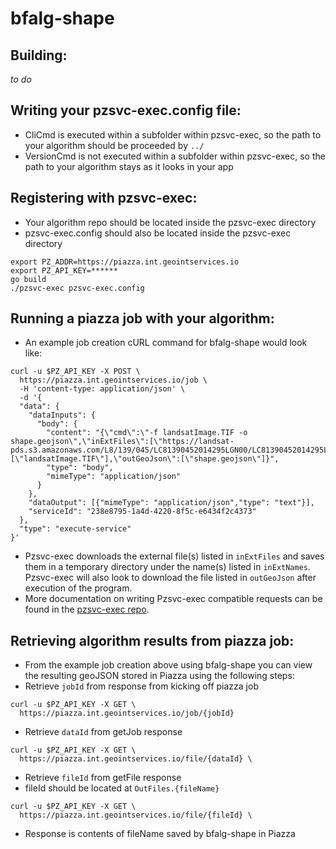 # bfalg-shape

## Building:
_to do_


## Writing your pzsvc-exec.config file:
* CliCmd is executed within a subfolder within pzsvc-exec, so the path to your algorithm should be proceeded by ` ../ `
* VersionCmd is not executed within a subfolder within pzsvc-exec, so the path to your algorithm stays as it looks in your app

## Registering with pzsvc-exec:
* Your algorithm repo should be located inside the pzsvc-exec directory
* pzsvc-exec.config should also be located inside the pzsvc-exec directory
```
export PZ_ADDR=https://piazza.int.geointservices.io
export PZ_API_KEY=******
go build
./pzsvc-exec pzsvc-exec.config
```

## Running a piazza job with your algorithm:
* An example job creation cURL command for bfalg-shape would look like:
```
curl -u $PZ_API_KEY -X POST \
  https://piazza.int.geointservices.io/job \
  -H 'content-type: application/json' \
  -d '{
  "data": {
    "dataInputs": {
      "body": {
        "content": "{\"cmd\":\"-f landsatImage.TIF -o shape.geojson\",\"inExtFiles\":[\"https://landsat-pds.s3.amazonaws.com/L8/139/045/LC81390452014295LGN00/LC81390452014295LGN00_B1.TIF\"],\"inExtNames\":[\"landsatImage.TIF\"],\"outGeoJson\":[\"shape.geojson\"]}",
        "type": "body",
        "mimeType": "application/json"
      }
    },
    "dataOutput": [{"mimeType": "application/json","type": "text"}],
    "serviceId": "238e8795-1a4d-4220-8f5c-e6434f2c4373"
  },
  "type": "execute-service"
}'
```
* Pzsvc-exec downloads the external file(s) listed in `inExtFiles` and saves them in a temporary directory under the name(s) listed in `inExtNames`. Pzsvc-exec will also look to download the file listed in `outGeoJson` after execution of the program.
* More documentation on writing Pzsvc-exec compatible requests can be found in the [pzsvc-exec repo](https://github.com/venicegeo/pzsvc-exec#execute-endpoint-request-format).

## Retrieving algorithm results from piazza job:
* From the example job creation above using bfalg-shape you can view the resulting geoJSON stored in Piazza using the following steps:
* Retrieve ` jobId ` from response from kicking off piazza job
```
curl -u $PZ_API_KEY -X GET \
  https://piazza.int.geointservices.io/job/{jobId}
```
* Retrieve ` dataId ` from getJob response
```
curl -u $PZ_API_KEY -X GET \
  https://piazza.int.geointservices.io/file/{dataId} \
```
* Retrieve ` fileId ` from getFile response
* fileId should be located at ` OutFiles.{fileName} `
```
curl -u $PZ_API_KEY -X GET \
  https://piazza.int.geointservices.io/file/{fileId} \
```
* Response is contents of fileName saved by bfalg-shape in Piazza
